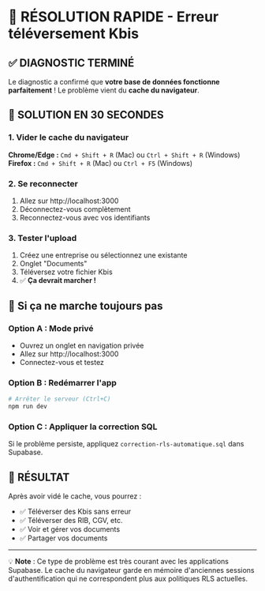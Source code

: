 # 🚀 RÉSOLUTION RAPIDE - Erreur téléversement Kbis

## ✅ DIAGNOSTIC TERMINÉ

Le diagnostic a confirmé que **votre base de données fonctionne parfaitement** ! 
Le problème vient du **cache du navigateur**.

## 🎯 SOLUTION EN 30 SECONDES

### 1. Vider le cache du navigateur
**Chrome/Edge :** `Cmd + Shift + R` (Mac) ou `Ctrl + Shift + R` (Windows)  
**Firefox :** `Cmd + Shift + R` (Mac) ou `Ctrl + F5` (Windows)

### 2. Se reconnecter
1. Allez sur http://localhost:3000
2. Déconnectez-vous complètement
3. Reconnectez-vous avec vos identifiants

### 3. Tester l'upload
1. Créez une entreprise ou sélectionnez une existante
2. Onglet "Documents"
3. Téléversez votre fichier Kbis
4. ✅ **Ça devrait marcher !**

## 🔧 Si ça ne marche toujours pas

### Option A : Mode privé
- Ouvrez un onglet en navigation privée
- Allez sur http://localhost:3000
- Connectez-vous et testez

### Option B : Redémarrer l'app
```bash
# Arrêter le serveur (Ctrl+C)
npm run dev
```

### Option C : Appliquer la correction SQL
Si le problème persiste, appliquez `correction-rls-automatique.sql` dans Supabase.

## 🎉 RÉSULTAT

Après avoir vidé le cache, vous pourrez :
- ✅ Téléverser des Kbis sans erreur
- ✅ Téléverser des RIB, CGV, etc.
- ✅ Voir et gérer vos documents
- ✅ Partager vos documents

---

💡 **Note** : Ce type de problème est très courant avec les applications Supabase. Le cache du navigateur garde en mémoire d'anciennes sessions d'authentification qui ne correspondent plus aux politiques RLS actuelles. 
